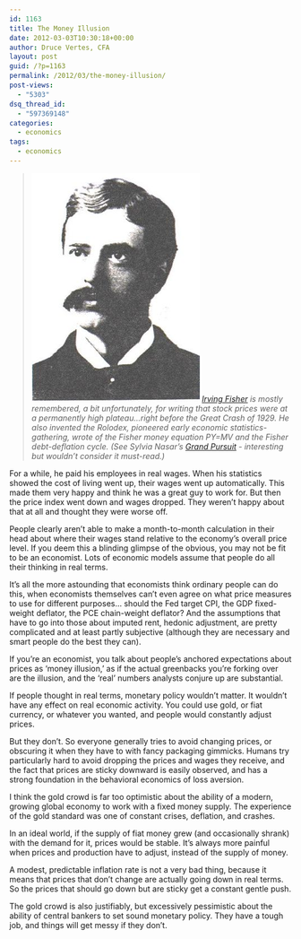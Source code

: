 ```yaml
---
id: 1163
title: The Money Illusion
date: 2012-03-03T10:30:18+00:00
author: Druce Vertes, CFA
layout: post
guid: /?p=1163
permalink: /2012/03/the-money-illusion/
post-views:
  - "5303"
dsq_thread_id:
  - "597369148"
categories:
  - economics
tags:
  - economics
---
```

>*<a href="http://commons.wikipedia.org/wiki/File:Irving_fisher.jpg" target="_blank"><img class="zemanta-img-inserted zemanta-img-configured" title="Irving Fisher (1867–1947)" src="/assets/2020/300px-Irving_fisher.jpg" alt="Irving Fisher (1867–1947)" width="300" height="408" /></a> [Irving Fisher](http://en.wikipedia.org/wiki/Irving_Fisher) is mostly remembered, a bit unfortunately, for writing that stock prices were at a permanently high plateau…right before the Great Crash of 1929. He also invented the Rolodex, pioneered early economic statistics-gathering, wrote of the Fisher money equation PY=MV and the Fisher debt-deflation cycle. (See Sylvia Nasar’s [Grand Pursuit](http://www.amazon.com/Grand-Pursuit-Story-Economic-Genius/dp/1442340142) - interesting but wouldn’t consider it must-read.)*
<!--more-->
For a while, he paid his employees in real wages. When his statistics showed the cost of living went up, their wages went up automatically. This made them very happy and think he was a great guy to work for. But then the price index went down and wages dropped. They weren’t happy about that at all and thought they were worse off.

People clearly aren’t able to make a month-to-month calculation in their head about where their wages stand relative to the economy’s overall price level. If you deem this a blinding glimpse of the obvious, you may not be fit to be an economist. Lots of economic models assume that people do all their thinking in real terms. 

It’s all the more astounding that economists think ordinary people can do this, when economists themselves can’t even agree on what price measures to use for different purposes… should the Fed target CPI, the GDP fixed-weight deflator, the PCE chain-weight deflator? And the assumptions that have to go into those about imputed rent, hedonic adjustment, are pretty complicated and at least partly subjective (although they are necessary and smart people do the best they can).  

If you’re an economist, you talk about people’s anchored expectations about prices as ‘money illusion,’ as if the actual greenbacks you’re forking over are the illusion, and the ‘real’ numbers analysts conjure up are substantial.  
<!--more-->

  
If people thought in real terms, monetary policy wouldn’t matter. It wouldn’t have any effect on real economic activity. You could use gold, or fiat currency, or whatever you wanted, and people would constantly adjust prices.

But they don’t. So everyone generally tries to avoid changing prices, or obscuring it when they have to with fancy packaging gimmicks. Humans try particularly hard to avoid dropping the prices and wages they receive, and the fact that prices are sticky downward is easily observed, and has a strong foundation in the behavioral economics of loss aversion.

I think the gold crowd is far too optimistic about the ability of a modern, growing global economy to work with a fixed money supply. The experience of the gold standard was one of constant crises, deflation, and crashes. 

In an ideal world, if the supply of fiat money grew (and occasionally shrank) with the demand for it, prices would be stable. It’s always more painful when prices and production have to adjust, instead of the supply of money. 

A modest, predictable inflation rate is not a very bad thing, because it means that prices that don’t change are actually going down in real terms. So the prices that should go down but are sticky get a constant gentle push. 

The gold crowd is also justifiably, but excessively pessimistic about the ability of central bankers to set sound monetary policy. They have a tough job, and things will get messy if they don’t.
